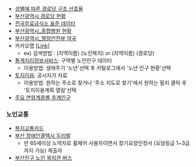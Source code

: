 - [성별에 따른 경로당 구조 선호율](https://www.koreascience.or.kr/article/JAKO201426059104969.pdf)
- [부산광역시 경로당 현황](http://www.busansenior.or.kr/04find/01.php)
- [전국무료급식소 표준 데이터](https://www.data.go.kr/data/15013107/standard.do)
- [부산광역시_종합병원 현황](https://www.data.go.kr/data/15083386/fileData.do)
- [부산광역시_행정안전부 약국](https://www.data.go.kr/data/15045036/fileData.do)
- 카카오맵 [[Link]](https://map.kakao.com/)
  - ex) 검색방법 : (지역이름) (노인복지) or (지역이름) (경로당)
- [통계지리정보서비스](https://sgis.kostat.go.kr/view/statsMe/statsMeMain#1): 구역별 노인인구 데이터
  - 이용방법: 생애주기 '노년'선택 후 카탈로그에서 '노년 인구 현황'선택
- [토지이음](https://www.eum.go.kr/web/ar/lu/luLandDet.jsp): 공시지가 자료
  - 이용방법: 원하는 주소로 찾거나 '주소 지도로 찾기'에서 원하는 필지 클릭 후 '토지이용계획 열람'선택
- [주요 연령계층별 추계인구](https://kosis.kr/statHtml/statHtml.do?orgId=101&tblId=DT_1BPB003&conn_path=I2)
### 노인교통 ###
- [복지교통카드](https://www.busan.go.kr/depart/ahcard04)
- [부산 장애인콜택시 두리발](http://www.duribal.co.kr/main/main.html)
  - 만 65세이상 노약자로 휠체어 사용자이면서 장기요양인정서 (요양등급 1~3급까지 가능) 제출자
- [부산진구 노인 복지관 버스](http://www.chambokji.org/guide/sub3_2.php#topmark)
